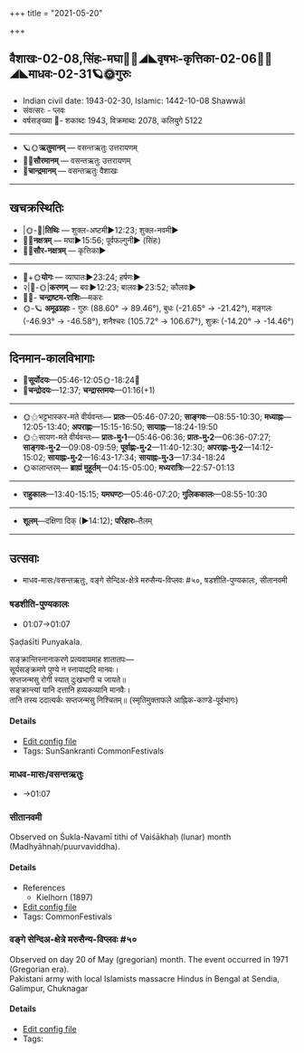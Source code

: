 +++
title = "2021-05-20"

+++
## वैशाखः-02-08,सिंहः-मघा🌛🌌◢◣वृषभः-कृत्तिका-02-06🌌🌞◢◣माधवः-02-31🪐🌞गुरुः
- Indian civil date: 1943-02-30, Islamic: 1442-10-08 Shawwāl
- संवत्सरः - प्लवः
- वर्षसङ्ख्या 🌛- शकाब्दः 1943, विक्रमाब्दः 2078, कलियुगे 5122
___________________
- 🪐🌞**ऋतुमानम्** — वसन्तऋतुः उत्तरायणम्
- 🌌🌞**सौरमानम्** — वसन्तऋतुः उत्तरायणम्
- 🌛**चान्द्रमानम्** — वसन्तऋतुः वैशाखः
___________________


## खचक्रस्थितिः
- |🌞-🌛|**तिथिः** — शुक्ल-अष्टमी►12:23; शुक्ल-नवमी►  
- 🌌🌛**नक्षत्रम्** — मघा►15:56; पूर्वफल्गुनी► (सिंहः)  
- 🌌🌞**सौर-नक्षत्रम्** — कृत्तिका►  
___________________
- 🌛+🌞**योगः** — व्याघातः►23:24; हर्षणः►  
- २|🌛-🌞|**करणम्** — बवः►12:23; बालवः►23:52; कौलवः►  
- 🌌🌛- **चन्द्राष्टम-राशिः**—मकरः  
- 🌞-🪐 **अमूढग्रहाः** - गुरुः (88.60° → 89.46°), बुधः (-21.65° → -21.42°), मङ्गलः (-46.93° → -46.58°), शनैश्चरः (105.72° → 106.67°), शुक्रः (-14.20° → -14.46°)
___________________


## दिनमान-कालविभागाः
- 🌅**सूर्योदयः**—05:46-12:05🌞️-18:24🌇  
- 🌛**चन्द्रोदयः**—12:37; **चन्द्रास्तमयः**—01:16(+1)  
___________________
- 🌞⚝भट्टभास्कर-मते वीर्यवन्तः— **प्रातः**—05:46-07:20; **साङ्गवः**—08:55-10:30; **मध्याह्नः**—12:05-13:40; **अपराह्णः**—15:15-16:50; **सायाह्नः**—18:24-19:50  
- 🌞⚝सायण-मते वीर्यवन्तः— **प्रातः-मु॰1**—05:46-06:36; **प्रातः-मु॰2**—06:36-07:27; **साङ्गवः-मु॰2**—09:08-09:59; **पूर्वाह्णः-मु॰2**—11:40-12:30; **अपराह्णः-मु॰2**—14:12-15:02; **सायाह्नः-मु॰2**—16:43-17:34; **सायाह्नः-मु॰3**—17:34-18:24  
- 🌞कालान्तरम्— **ब्राह्मं मुहूर्तम्**—04:15-05:00; **मध्यरात्रिः**—22:57-01:13  
___________________
- **राहुकालः**—13:40-15:15; **यमघण्टः**—05:46-07:20; **गुलिककालः**—08:55-10:30  
___________________
- **शूलम्**—दक्षिणा दिक् (►14:12); **परिहारः**–तैलम्  
___________________

## उत्सवाः
- माधव-मासः/वसन्तऋतुः, वङ्गे सेन्दिअ-क्षेत्रे मरुसैन्य-विप्लवः #५०, षडशीति-पुण्यकालः, सीतानवमी
### षडशीति-पुण्यकालः
- 01:07→01:07

Ṣaḍaśīti Punyakala.

सङ्क्रान्तिस्नानाकरणे प्रत्यवायमाह शातातपः—  
सूर्यसङ्क्रमणे पुण्ये न स्नायाद्यदि मानवः।  
सप्तजन्मसु रोगी स्यात् दुःखभागी च जायते॥  
सङ्क्रान्त्यां यानि दत्तानि हव्यकव्यानि मानवैः।  
तानि तस्य ददात्यर्कः सप्तजन्मसु निश्चितम्॥ (स्मृतिमुक्ताफले आह्निक-काण्डे-पूर्वभागः)



#### Details
- [Edit config file](https://github.com/jyotisham/adyatithi/tree/master/time_focus/sankrAnti/description_only/SaDazIti-puNyakAlaH.toml)
- Tags: SunSankranti CommonFestivals


### माधव-मासः/वसन्तऋतुः
- →01:07
### सीतानवमी

Observed on Śukla-Navamī tithi of Vaiśākhaḥ (lunar) month (Madhyāhnaḥ/puurvaviddha). 

#### Details
- References
  - Kielhorn (1897)
- [Edit config file](https://github.com/jyotisham/adyatithi/tree/master/devatA/lakShmI/lunar_month/tithi/02/09/sItAnavamI.toml)
- Tags: CommonFestivals


### वङ्गे सेन्दिअ-क्षेत्रे मरुसैन्य-विप्लवः #५०

Observed on day 20 of May (gregorian) month. The event occurred in 1971 (Gregorian era).  
Pakistani army with local Islamists massacre Hindus in Bengal at Sendia, Galimpur, Chuknagar

#### Details
- [Edit config file](https://github.com/jyotisham/adyatithi/tree/master/mahApuruSha/xatra-later/gregorian/day/05/20/vange_sendia-kShetre_marusainya-viplavaH.toml)
- Tags: 


